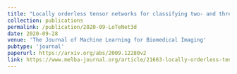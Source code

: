 ```yaml
---
title: "Locally orderless tensor networks for classifying two- and three-dimensional medical images"
collection: publications
permalink: /publication/2020-09-LoTeNet3d
date: 2020-09-28
venue: 'The Journal of Machine Learning for Biomedical Imaging'
pubtype: 'journal'
paperurl: https://arxiv.org/abs/2009.12280v2
link: https://www.melba-journal.org/article/21663-locally-orderless-tensor-networks-for-classifying-two-and-three-dimensional-medical-images?auth_token=HgMd7jGPhvS8EqDEmj30
---
```


